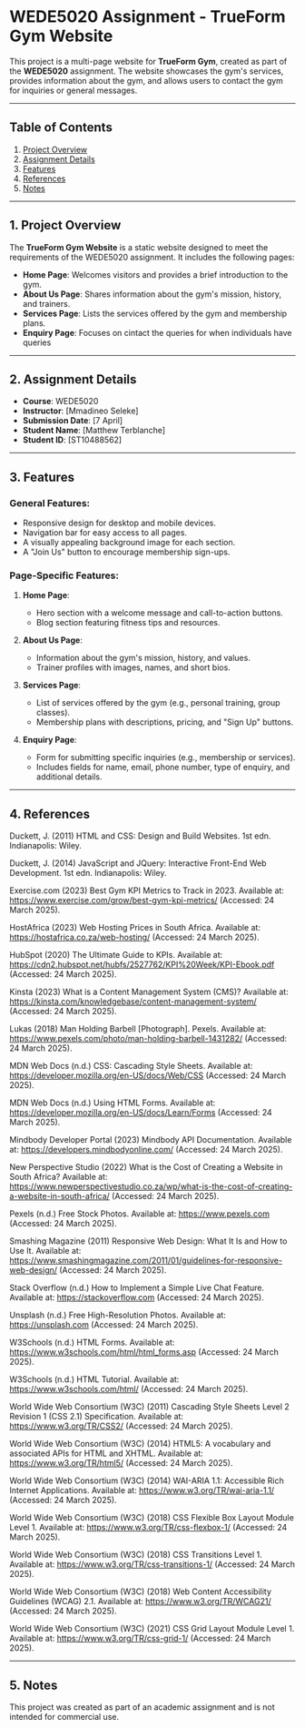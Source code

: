 # WEDE5020 Assignment - TrueForm Gym Website

This project is a multi-page website for **TrueForm Gym**, created as part of the **WEDE5020** assignment. The website showcases the gym's services, provides information about the gym, and allows users to contact the gym for inquiries or general messages.

---

## Table of Contents
1. [Project Overview](#project-overview)
2. [Assignment Details](#assignment-details)
3. [Features](#features)
4. [References](#references)
5. [Notes](#notes)


---

## 1. Project Overview

The **TrueForm Gym Website** is a static website designed to meet the requirements of the WEDE5020 assignment. It includes the following pages:
- **Home Page**: Welcomes visitors and provides a brief introduction to the gym.
- **About Us Page**: Shares information about the gym's mission, history, and trainers.
- **Services Page**: Lists the services offered by the gym and membership plans.
- **Enquiry Page**: Focuses on cintact the queries for when individuals have queries

---

## 2. Assignment Details

- **Course**: WEDE5020
- **Instructor**: [Mmadineo Seleke]
- **Submission Date**: [7 April]
- **Student Name**: [Matthew Terblanche]
- **Student ID**: [ST10488562]

---

## 3. Features

### General Features:
- Responsive design for desktop and mobile devices.
- Navigation bar for easy access to all pages.
- A visually appealing background image for each section.
- A "Join Us" button to encourage membership sign-ups.

### Page-Specific Features:
1. **Home Page**:
   - Hero section with a welcome message and call-to-action buttons.
   - Blog section featuring fitness tips and resources.

2. **About Us Page**:
   - Information about the gym's mission, history, and values.
   - Trainer profiles with images, names, and short bios.

3. **Services Page**:
   - List of services offered by the gym (e.g., personal training, group classes).
   - Membership plans with descriptions, pricing, and "Sign Up" buttons.

4. **Enquiry Page**:
   - Form for submitting specific inquiries (e.g., membership or services).
   - Includes fields for name, email, phone number, type of enquiry, and additional details.

---

## 4. References
Duckett, J. (2011) HTML and CSS: Design and Build Websites. 1st edn. Indianapolis: Wiley.

Duckett, J. (2014) JavaScript and JQuery: Interactive Front-End Web Development. 1st edn. Indianapolis: Wiley.

Exercise.com (2023) Best Gym KPI Metrics to Track in 2023. Available at: https://www.exercise.com/grow/best-gym-kpi-metrics/ (Accessed: 24 March 2025).

HostAfrica (2023) Web Hosting Prices in South Africa. Available at: https://hostafrica.co.za/web-hosting/ (Accessed: 24 March 2025).

HubSpot (2020) The Ultimate Guide to KPIs. Available at: https://cdn2.hubspot.net/hubfs/2527762/KPI%20Week/KPI-Ebook.pdf (Accessed: 24 March 2025).

Kinsta (2023) What is a Content Management System (CMS)? Available at: https://kinsta.com/knowledgebase/content-management-system/ (Accessed: 24 March 2025).

Lukas (2018) Man Holding Barbell [Photograph]. Pexels. Available at: https://www.pexels.com/photo/man-holding-barbell-1431282/ (Accessed: 24 March 2025).

MDN Web Docs (n.d.) CSS: Cascading Style Sheets. Available at: https://developer.mozilla.org/en-US/docs/Web/CSS (Accessed: 24 March 2025).

MDN Web Docs (n.d.) Using HTML Forms. Available at: https://developer.mozilla.org/en-US/docs/Learn/Forms (Accessed: 24 March 2025).

Mindbody Developer Portal (2023) Mindbody API Documentation. Available at: https://developers.mindbodyonline.com/ (Accessed: 24 March 2025).

New Perspective Studio (2022) What is the Cost of Creating a Website in South Africa? Available at: https://www.newperspectivestudio.co.za/wp/what-is-the-cost-of-creating-a-website-in-south-africa/ (Accessed: 24 March 2025).

Pexels (n.d.) Free Stock Photos. Available at: https://www.pexels.com (Accessed: 24 March 2025).

Smashing Magazine (2011) Responsive Web Design: What It Is and How to Use It. Available at: https://www.smashingmagazine.com/2011/01/guidelines-for-responsive-web-design/ (Accessed: 24 March 2025).

Stack Overflow (n.d.) How to Implement a Simple Live Chat Feature. Available at: https://stackoverflow.com (Accessed: 24 March 2025).

Unsplash (n.d.) Free High-Resolution Photos. Available at: https://unsplash.com (Accessed: 24 March 2025).

W3Schools (n.d.) HTML Forms. Available at: https://www.w3schools.com/html/html_forms.asp (Accessed: 24 March 2025).

W3Schools (n.d.) HTML Tutorial. Available at: https://www.w3schools.com/html/ (Accessed: 24 March 2025).

World Wide Web Consortium (W3C) (2011) Cascading Style Sheets Level 2 Revision 1 (CSS 2.1) Specification. Available at: https://www.w3.org/TR/CSS2/ (Accessed: 24 March 2025).

World Wide Web Consortium (W3C) (2014) HTML5: A vocabulary and associated APIs for HTML and XHTML. Available at: https://www.w3.org/TR/html5/ (Accessed: 24 March 2025).

World Wide Web Consortium (W3C) (2014) WAI-ARIA 1.1: Accessible Rich Internet Applications. Available at: https://www.w3.org/TR/wai-aria-1.1/ (Accessed: 24 March 2025).

World Wide Web Consortium (W3C) (2018) CSS Flexible Box Layout Module Level 1. Available at: https://www.w3.org/TR/css-flexbox-1/ (Accessed: 24 March 2025).

World Wide Web Consortium (W3C) (2018) CSS Transitions Level 1. Available at: https://www.w3.org/TR/css-transitions-1/ (Accessed: 24 March 2025).

World Wide Web Consortium (W3C) (2018) Web Content Accessibility Guidelines (WCAG) 2.1. Available at: https://www.w3.org/TR/WCAG21/ (Accessed: 24 March 2025).

World Wide Web Consortium (W3C) (2021) CSS Grid Layout Module Level 1. Available at: https://www.w3.org/TR/css-grid-1/ (Accessed: 24 March 2025).

---

## 5. Notes

This project was created as part of an academic assignment and is not intended for commercial use.
